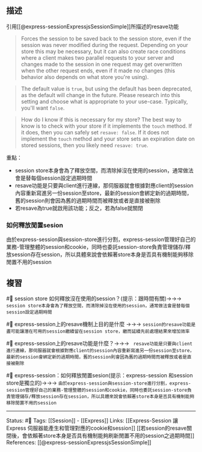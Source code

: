 
## 描述
引用[[@express-sessionExpressjsSessionSimple]]所描述的resave功能
> Forces the session to be saved back to the session store, even if the session was never modified during the request. Depending on your store this may be necessary, but it can also create race conditions where a client makes two parallel requests to your server and changes made to the session in one request may get overwritten when the other request ends, even if it made no changes (this behavior also depends on what store you're using).

> The default value is `true`, but using the default has been deprecated, as the default will change in the future. Please research into this setting and choose what is appropriate to your use-case. Typically, you'll want `false`.

> How do I know if this is necessary for my store? The best way to know is to check with your store if it implements the `touch` method. If it does, then you can safely set `resave: false`. If it does not implement the `touch` method and your store sets an expiration date on stored sessions, then you likely need `resave: true`.

重點：
- session store本身會為了釋放空間，而清除掉沒在使用的session，通常做法會是替每個session設定過期時間
- resave功能是只要與client進行連線，那伺服器就會根據對應client的session內容重新寫進另一份session至store，最新的session會綁定新的過期時間，舊的session則會因為舊的過期時間而被釋放或者是直接被刪除
- 若resave為true就啟用該功能；反之，若為false就關閉

### 如何釋放閒置sesion
由於express-session與session-store進行分割，express-session管理好自己的業務-管理整體的session和cookie，同時也委託session-store負責管理儲存/釋放session存在session，所以具體來說會依賴著store本身是否具有機制能夠移除閒置不用的session

## 複習

#🧠  session store 如何釋放沒在使用的session？(提示：跟時間有關)->->-> `session store本身會為了釋放空間，而清除掉沒在使用的session，通常做法會是替每個session設定過期時間`
<!--SR:!2022-06-28,19,250-->

#🧠 express-session上的resave機制上目的是什麼 ->->-> `session的resave功能是盡可能讓潛在可用的session繼續留在session store，繼而延續先前處理結果來增加效率`
<!--SR:!2022-06-11,6,230-->

#🧠 express-session上的resave功能是什麼？->->-> ` resave功能是只要與client進行連線，那伺服器就會根據對應client的session內容重新寫進另一份session至store，最新的session會綁定新的過期時間，舊的session則會因為舊的過期時間而被釋放或者是直接被刪除`
<!--SR:!2022-06-11,10,250-->

#🧠 express-session：如何釋放閒置sesion(提示：express-session 和session store是獨立的)->->-> `由於express-session與session-store進行分割，express-session管理好自己的業務-管理整體的session和cookie，同時也委託session-store負責管理儲存/釋放session存在session，所以具體來說會依賴著store本身是否具有機制能夠移除閒置不用的session`


---
Status: #🌱 
Tags:
[[Session]] - [[Express]]
Links:
[[Express-Session 讓Express 伺服器能產生和管理對應的cookie和session]]
[[若session的resave關閉後，會依賴著store本身是否具有機制能夠刷新閒置不用的session之過期時間]]
References:
[[@express-sessionExpressjsSessionSimple]]